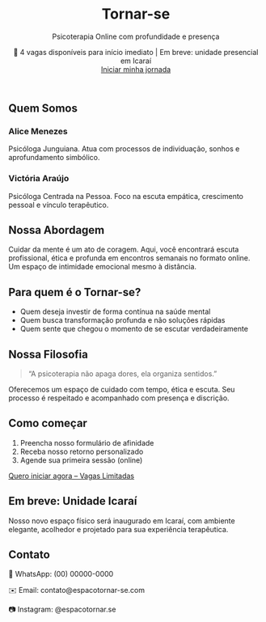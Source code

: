
<html lang="pt-BR">
</head>
<body>

<header>
  <h1>Tornar-se</h1>
  <p>Psicoterapia Online com profundidade e presença</p>
  <div class="info-box">🌿 4 vagas disponíveis para início imediato | Em breve: unidade presencial em Icaraí</div>
  <a href="#contato" class="btn">Iniciar minha jornada</a>
</header>

<section>
  <h2>Quem Somos</h2>
  <div class="team">
    <div class="team-member">
      <h3>Alice Menezes</h3>
      <p>Psicóloga Junguiana. Atua com processos de individuação, sonhos e aprofundamento simbólico.</p>
    </div>
    <div class="team-member">
      <h3>Victória Araújo</h3>
      <p>Psicóloga Centrada na Pessoa. Foco na escuta empática, crescimento pessoal e vínculo terapêutico.</p>
    </div>
  </div>
</section>

<section>
  <h2>Nossa Abordagem</h2>
  <p>Cuidar da mente é um ato de coragem. Aqui, você encontrará escuta profissional, ética e profunda em encontros semanais no formato online. Um espaço de intimidade emocional mesmo à distância.</p>
</section>

<section>
  <h2>Para quem é o Tornar-se?</h2>
  <ul>
    <li>Quem deseja investir de forma contínua na saúde mental</li>
    <li>Quem busca transformação profunda e não soluções rápidas</li>
    <li>Quem sente que chegou o momento de se escutar verdadeiramente</li>
  </ul>
</section>

<section>
  <h2>Nossa Filosofia</h2>
  <blockquote>“A psicoterapia não apaga dores, ela organiza sentidos.”</blockquote>
  <p>Oferecemos um espaço de cuidado com tempo, ética e escuta. Seu processo é respeitado e acompanhado com presença e discrição.</p>
</section>

<section>
  <h2>Como começar</h2>
  <ol>
    <li>Preencha nosso formulário de afinidade</li>
    <li>Receba nosso retorno personalizado</li>
    <li>Agende sua primeira sessão (online)</li>
  </ol>
  <a href="#contato" class="btn">Quero iniciar agora – Vagas Limitadas</a>
</section>

<section>
  <h2>Em breve: Unidade Icaraí</h2>
  <p>Nosso novo espaço físico será inaugurado em Icaraí, com ambiente elegante, acolhedor e projetado para sua experiência terapêutica.</p>
</section>

<footer id="contato">
  <h2>Contato</h2>
  <p>📱 WhatsApp: (00) 00000-0000</p>
  <p>✉️ Email: contato@espacotornar-se.com</p>
  <p>📷 Instagram: @espacotornar.se</p>
</footer>

</body>
</html>